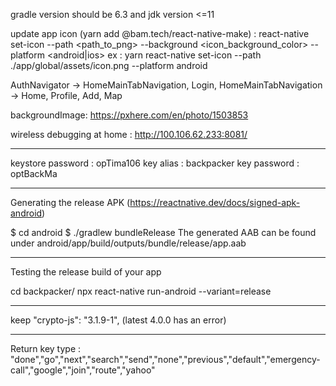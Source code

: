 gradle version should be 6.3 and jdk version <=11

update app icon (yarn add @bam.tech/react-native-make) : react-native set-icon
--path <path_to_png> --background <icon_background_color> --platform
<android|ios>
ex : yarn react-native set-icon --path ./app/global/assets/icon.png --platform
android

AuthNavigator -> HomeMainTabNavigation, Login,
HomeMainTabNavigation -> Home, Profile, Add, Map

backgroundImage: https://pxhere.com/en/photo/1503853

wireless debugging at home : http://100.106.62.233:8081/

---

keystore password : opTima106
key alias : backpacker
key password : optBackMa

---

Generating the release APK (https://reactnative.dev/docs/signed-apk-android)

$ cd android
$ ./gradlew bundleRelease
The generated AAB can be found under android/app/build/outputs/bundle/release/app.aab

---

Testing the release build of your app

cd backpacker/
npx react-native run-android --variant=release

------

keep     "crypto-js": "3.1.9-1",
(latest 4.0.0 has an error)

-------

Return key type : "done","go","next","search","send","none","previous","default","emergency-call","google","join","route","yahoo"
